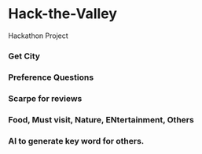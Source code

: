 # Hack-the-Valley
Hackathon Project
### Get City
### Preference Questions
### Scarpe for reviews
### Food, Must visit, Nature, ENtertainment, Others
### AI to generate key word for others.